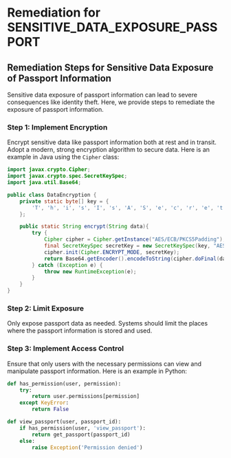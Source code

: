 # Remediation for SENSITIVE_DATA_EXPOSURE_PASSPORT

## Remediation Steps for Sensitive Data Exposure of Passport Information

Sensitive data exposure of passport information can lead to severe consequences like identity theft. Here, we provide steps to remediate the exposure of passport information.

### Step 1: Implement Encryption
Encrypt sensitive data like passport information both at rest and in transit. Adopt a modern, strong encryption algorithm to secure data. Here is an example in Java using the `Cipher` class:

```java
import javax.crypto.Cipher;
import javax.crypto.spec.SecretKeySpec;
import java.util.Base64;

public class DataEncryption {
    private static byte[] key = {
        'T', 'h', 'i', 's', 'I', 's', 'A', 'S', 'e', 'c', 'r', 'e', 't', 'K', 'e', 'y'
    };

    public static String encrypt(String data){
        try {
            Cipher cipher = Cipher.getInstance("AES/ECB/PKCS5Padding");
            final SecretKeySpec secretKey = new SecretKeySpec(key, "AES");
            cipher.init(Cipher.ENCRYPT_MODE, secretKey);
            return Base64.getEncoder().encodeToString(cipher.doFinal(data.getBytes()));
        } catch (Exception e) {
            throw new RuntimeException(e);
        }
    }
}
```

### Step 2: Limit Exposure

Only expose passport data as needed. Systems should limit the places where the passport information is stored and used.

### Step 3: Implement Access Control 

Ensure that only users with the necessary permissions can view and manipulate passport information. Here is an example in Python:

```python
def has_permission(user, permission):
    try:
        return user.permissions[permission]
    except KeyError:
        return False

def view_passport(user, passport_id):
    if has_permission(user, 'view_passport'):
        return get_passport(passport_id)
    else:
        raise Exception('Permission denied')
```